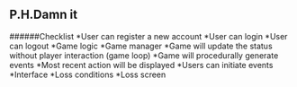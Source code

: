 ## P.H.Damn it

######Checklist
*User can register a new account
*User can login 
*User can logout
*Game logic
*Game manager
*Game will update the status without player interaction (game loop)
*Game will procedurally generate events
*Most recent action will be displayed
*Users can initiate events
*Interface
*Loss conditions 
*Loss screen

